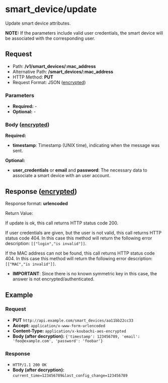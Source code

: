 # smart\_device/update

Update smart device attributes.

**NOTE:** If the parameters include valid user credentials, the smart
device will be associated with the corresponding user.

## Request

  - Path: **/v1/smart_devices/:mac_address**
  - Alternative
    Path: **/smart_devices/:mac_address**
  - HTTP Method: **PUT**
  - Request Format: JSON ([encrypted](encryption.md))

### Parameters

  - **Required:** -
  - **Optional:** -

### Body ([encrypted](encryption.md))

**Required:**

  - **timestamp**: Timestamp (UNIX time), indicating when the message
    was sent.

**Optional:**

  - **user\_credentials** or **email** and **password**: The necessary
    data to associate a smart device with an user account.

## Response ([encrypted](encryption.md))

Response format: **urlencoded**

Return Value:

If update is ok, this call returns HTTP status code 200.

If user credentials are given, but the user is not valid, this call
returns HTTP status code 404. In this case this method will return the
following error description: `[["login","is invalid"]]`.

If the MAC address can not be found, this call returns HTTP status code
404. In this case this method will return the following error
description: `[["MAC","is invalid"]]`.

  - **IMPORTANT**: Since there is no known symmetric key in this case,
    the answer is not encrypted/authenticated.

## Example

### Request

  - **PUT** `http://api.example.com/smart_devices/aa11bb22cc33`
  - **Accept:** `application/x-www-form-urlencoded`
  - **Content-Type:** `application/x-koubachi-aes-encrypted`
  - **Body (after decryption):**
    `{'timestamp': 123456789, 'email': 'foo@example.com', 'password': 'foobar'}`

### Response

  - `HTTP/1.1 200 OK`
  - **Body (after decryption):**
    `current_time=123456789&last_config_change=123456789`
